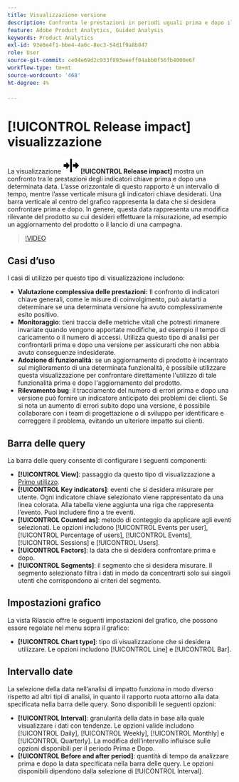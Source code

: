```yaml
---
title: Visualizzazione versione
description: Confronta le prestazioni in periodi uguali prima e dopo il rilascio.
feature: Adobe Product Analytics, Guided Analysis
keywords: Product Analytics
exl-id: 93e6e4f1-bbe4-4a6c-8ec3-54d1f9a8b847
role: User
source-git-commit: ce04e69d2c933f893eeeff04abb0f56fb4000e6f
workflow-type: tm+mt
source-wordcount: '468'
ht-degree: 4%

---
```


# [!UICONTROL Release impact] visualizzazione

La visualizzazione ![Release](/help/assets/icons/Release.svg) **[!UICONTROL Release impact]** mostra un confronto tra le prestazioni degli indicatori chiave prima e dopo una determinata data. L’asse orizzontale di questo rapporto è un intervallo di tempo, mentre l’asse verticale misura gli indicatori chiave desiderati. Una barra verticale al centro del grafico rappresenta la data che si desidera confrontare prima e dopo. In genere, questa data rappresenta una modifica rilevante del prodotto su cui desideri effettuare la misurazione, ad esempio un aggiornamento del prodotto o il lancio di una campagna.

>[!VIDEO](https://video.tv.adobe.com/v/3421665/?learn=on)

## Casi d’uso

I casi di utilizzo per questo tipo di visualizzazione includono:

* **Valutazione complessiva delle prestazioni:** Il confronto di indicatori chiave generali, come le misure di coinvolgimento, può aiutarti a determinare se una determinata versione ha avuto complessivamente esito positivo.
* **Monitoraggio**: tieni traccia delle metriche vitali che potresti rimanere invariate quando vengono apportate modifiche, ad esempio il tempo di caricamento o il numero di accessi. Utilizza questo tipo di analisi per confrontarli prima e dopo una versione per assicurarti che non abbia avuto conseguenze indesiderate.
* **Adozione di funzionalità**: se un aggiornamento di prodotto è incentrato sul miglioramento di una determinata funzionalità, è possibile utilizzare questa visualizzazione per confrontare direttamente l&#39;utilizzo di tale funzionalità prima e dopo l&#39;aggiornamento del prodotto.
* **Rilevamento bug**: il tracciamento del numero di errori prima e dopo una versione può fornire un indicatore anticipato dei problemi dei clienti. Se si nota un aumento di errori subito dopo una versione, è possibile collaborare con i team di progettazione o di sviluppo per identificare e correggere il problema, evitando un ulteriore impatto sui clienti.

## Barra delle query

La barra delle query consente di configurare i seguenti componenti:

* **[!UICONTROL View]**: passaggio da questo tipo di visualizzazione a [Primo utilizzo](first-use-impact.md).
* **[!UICONTROL Key indicators]**: eventi che si desidera misurare per utente. Ogni indicatore chiave selezionato viene rappresentato da una linea colorata. Alla tabella viene aggiunta una riga che rappresenta l’evento. Puoi includere fino a tre eventi.
* **[!UICONTROL Counted as]**: metodo di conteggio da applicare agli eventi selezionati. Le opzioni includono [!UICONTROL Events per user], [!UICONTROL Percentage of users], [!UICONTROL Events], [!UICONTROL Sessions] e [!UICONTROL Users].
* **[!UICONTROL Factors]**: la data che si desidera confrontare prima e dopo.
* **[!UICONTROL Segments]**: il segmento che si desidera misurare. Il segmento selezionato filtra i dati in modo da concentrarti solo sui singoli utenti che corrispondono ai criteri del segmento.

## Impostazioni grafico

La vista Rilascio offre le seguenti impostazioni del grafico, che possono essere regolate nel menu sopra il grafico:

* **[!UICONTROL Chart type]**: tipo di visualizzazione che si desidera utilizzare. Le opzioni includono [!UICONTROL Line] e [!UICONTROL Bar].

## Intervallo date

La selezione della data nell’analisi di impatto funziona in modo diverso rispetto ad altri tipi di analisi, in quanto il rapporto ruota attorno alla data specificata nella barra delle query. Sono disponibili le seguenti opzioni:

* **[!UICONTROL Interval]**: granularità della data in base alla quale visualizzare i dati con tendenze. Le opzioni valide includono [!UICONTROL Daily], [!UICONTROL Weekly], [!UICONTROL Monthly] e [!UICONTROL Quarterly]. La modifica dell’intervallo influisce sulle opzioni disponibili per il periodo Prima e Dopo.
* **[!UICONTROL Before and after period]**: quantità di tempo da analizzare prima e dopo la data specificata nella barra delle query. Le opzioni disponibili dipendono dalla selezione di [!UICONTROL Interval].
